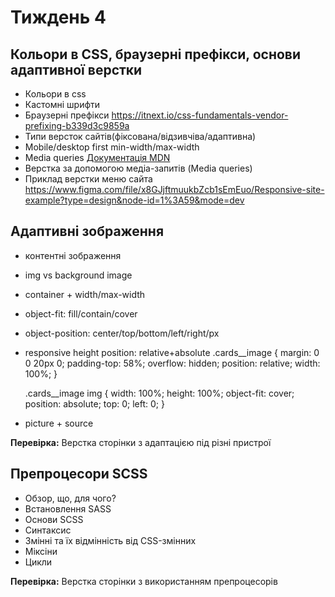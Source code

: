 # Тиждень 4

## Кольори в CSS, браузерні префікси, основи адаптивної верстки
- Кольори в css
- Кастомні шрифти
- Браузерні префікси https://itnext.io/css-fundamentals-vendor-prefixing-b339d3c9859a
- Типи версток сайтів(фіксована/відзивчіва/адаптивна)
- Mobile/desktop first min-width/max-width
- Media queries [Документація MDN](https://developer.mozilla.org/ru/docs/Web/CSS/Media_Queries/Using_media_queries)
- Верстка за допомогою медіа-запитів (Media queries) 
- Приклад верстки меню сайта https://www.figma.com/file/x8GJjftmuukbZcb1sEmEuo/Responsive-site-example?type=design&node-id=1%3A59&mode=dev

## Адаптивні зображення
- контентні зображення
- img vs background image
- container + width/max-width
- object-fit: fill/contain/cover
- object-position: center/top/bottom/left/right/px
- responsive height position: relative+absolute 
  .cards__image {
  	margin: 0 0 20px 0;
  	padding-top: 58%;
  	overflow: hidden;
  	position: relative;
  	width: 100%;
  }
  
  .cards__image img {
  	width: 100%;
  	height: 100%;
  	object-fit: cover; 
  	position: absolute;
  	top: 0;
  	left: 0;
  }
- picture + source
  
**Перевірка:** Верстка сторінки з адаптацією під різні пристрої

## Препроцесори SCSS

- Обзор, що, для чого?
- Встановлення SASS 
- Основи SCSS
- Синтаксис
- Змінні та їх відмінність від CSS-змінних
- Міксіни
- Цикли

**Перевірка:** Верстка сторінки з використанням препроцесорів
